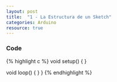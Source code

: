 ```yaml
---
layout: post
title:  "1 - La Estructura de un Sketch"
categories: Arduino
resource: true
---
```


### Code

{% highlight c %}
void setup() {
}

void loop() {
  }
}
{% endhighlight %}
